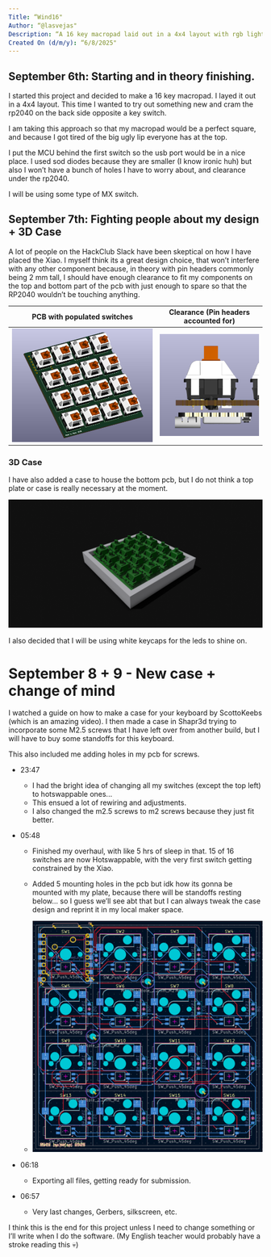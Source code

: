 ```yaml
---
Title: “Wind16"
Author: “@lasvejas"
Description: “A 16 key macropad laid out in a 4x4 layout with rgb lighting under each key."
Created On (d/m/y): “6/8/2025"
---
```


## September 6th: Starting and in theory finishing.

I started this project and decided to make a 16 key macropad. I layed it out in a 4x4 layout. This time I wanted to try out something new and cram the rp2040 on the back side opposite a key switch.

I am taking this approach so that my macropad would be a perfect square, and because I got tired of the big ugly lip everyone has at the top.

I put the MCU behind the first switch so the usb port would be in a nice place.
I used sod diodes because they are smaller (I know ironic huh) but also I won’t have a bunch of holes I have to worry about, and clearance under the rp2040.

I will be using some type of MX switch.

## September 7th: Fighting people about my design + 3D Case

A lot of people on the HackClub Slack have been skeptical on how I have placed the Xiao. 
I myself think its a great design choice, that won’t interfere with any other component because, in theory with pin headers commonly being 2 mm tall, I should have enough clearance to fit my components on the top and bottom part of the pcb with just enough to spare so that the RP2040 wouldn’t be touching anything.

| PCB with populated switches   | Clearance (Pin headers accounted for)|
|-------------------------------|--------------------------------|
| ![PCB with switches](img/pcb-3d.png)<br>    | ![Clearance of rp2040](img/clearance.png)<br>  |

### 3D Case

I have also added a case to house the bottom pcb, but I do not think a top plate or case is really necessary at the moment.

![3d printed case](img/case.png)<br>

I also decided that I will be using white keycaps for the leds to shine on. 

# September 8 + 9 - New case + change of mind

I watched a guide on how to make a case for your keyboard by ScottoKeebs (which is an amazing video).
I then made a case in Shapr3d trying to incorporate some M2.5 screws that I have left over from another build, but I will have to buy some standoffs for this keyboard.

This also included me adding holes in my pcb for screws.

- 23:47
	- I had the bright idea of changing all my switches (except the top left) to hotswappable ones...
	- This ensued a lot of rewiring and adjustments.
	- I also changed the m2.5 screws to m2 screws because they just fit better.

- 05:48
	- Finished my overhaul, with like 5 hrs of sleep in that. 15 of 16 switches are now Hotswappable, with the very first switch getting constrained by the Xiao.
    - Added 5 mounting holes in the pcb but idk how its gonna be mounted with my plate, because there will be standoffs resting below… so I guess we’ll see abt that but I can always tweak the case design and reprint it in my local maker space.

    - ![PCB overhaul](img/pcb-new.png)<br>
- 06:18
	- Exporting all files, getting ready for submission.
- 06:57
  	- Very last changes, Gerbers, silkscreen, etc.	

I think this is the end for this project unless I need to change something or I’ll write when I do the software.
(My English teacher would probably have a stroke reading this :skull:)